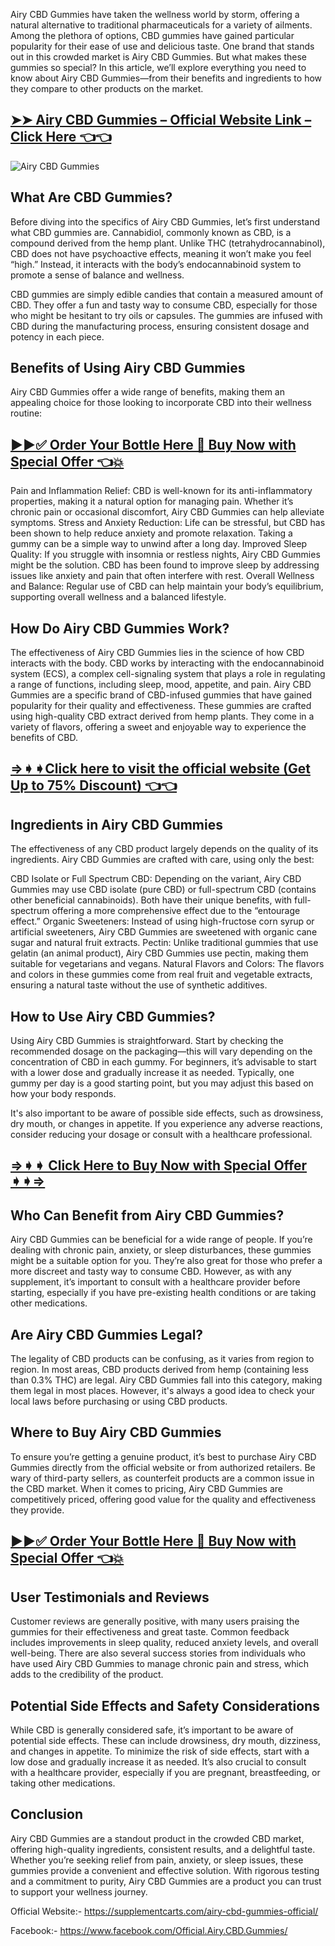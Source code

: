 Airy CBD Gummies have taken the wellness world by storm, offering a natural alternative to traditional pharmaceuticals for a variety of ailments. Among the plethora of options, CBD gummies have gained particular popularity for their ease of use and delicious taste. One brand that stands out in this crowded market is Airy CBD Gummies. But what makes these gummies so special? In this article, we’ll explore everything you need to know about Airy CBD Gummies—from their benefits and ingredients to how they compare to other products on the market.

## [➤➤ Airy CBD Gummies – Official Website Link – Click Here 👈👈](https://supplementcarts.com/airy-cbd-gummies-official/)

![Airy CBD Gummies](https://github.com/user-attachments/assets/2c264926-11f9-45b8-a412-cdd0bceb83ca)

## What Are CBD Gummies?
Before diving into the specifics of Airy CBD Gummies, let’s first understand what CBD gummies are. Cannabidiol, commonly known as CBD, is a compound derived from the hemp plant. Unlike THC (tetrahydrocannabinol), CBD does not have psychoactive effects, meaning it won’t make you feel “high.” Instead, it interacts with the body’s endocannabinoid system to promote a sense of balance and wellness.

CBD gummies are simply edible candies that contain a measured amount of CBD. They offer a fun and tasty way to consume CBD, especially for those who might be hesitant to try oils or capsules. The gummies are infused with CBD during the manufacturing process, ensuring consistent dosage and potency in each piece.

## Benefits of Using Airy CBD Gummies
Airy CBD Gummies offer a wide range of benefits, making them an appealing choice for those looking to incorporate CBD into their wellness routine:

## [▶▶✅ Order Your Bottle Here 🛒 Buy Now with Special Offer 👈💥](https://supplementcarts.com/airy-cbd-gummies-official/)

Pain and Inflammation Relief: CBD is well-known for its anti-inflammatory properties, making it a natural option for managing pain. Whether it’s chronic pain or occasional discomfort, Airy CBD Gummies can help alleviate symptoms.
Stress and Anxiety Reduction: Life can be stressful, but CBD has been shown to help reduce anxiety and promote relaxation. Taking a gummy can be a simple way to unwind after a long day.
Improved Sleep Quality: If you struggle with insomnia or restless nights, Airy CBD Gummies might be the solution. CBD has been found to improve sleep by addressing issues like anxiety and pain that often interfere with rest.
Overall Wellness and Balance: Regular use of CBD can help maintain your body’s equilibrium, supporting overall wellness and a balanced lifestyle.

## How Do Airy CBD Gummies Work?
The effectiveness of Airy CBD Gummies lies in the science of how CBD interacts with the body. CBD works by interacting with the endocannabinoid system (ECS), a complex cell-signaling system that plays a role in regulating a range of functions, including sleep, mood, appetite, and pain. Airy CBD Gummies are a specific brand of CBD-infused gummies that have gained popularity for their quality and effectiveness. These gummies are crafted using high-quality CBD extract derived from hemp plants. They come in a variety of flavors, offering a sweet and enjoyable way to experience the benefits of CBD.

## [⇒➧➧Click here to visit the official website (Get Up to 75% Discount) 👈👈](https://supplementcarts.com/airy-cbd-gummies-official/)

## Ingredients in Airy CBD Gummies
The effectiveness of any CBD product largely depends on the quality of its ingredients. Airy CBD Gummies are crafted with care, using only the best:

CBD Isolate or Full Spectrum CBD: Depending on the variant, Airy CBD Gummies may use CBD isolate (pure CBD) or full-spectrum CBD (contains other beneficial cannabinoids). Both have their unique benefits, with full-spectrum offering a more comprehensive effect due to the “entourage effect.”
Organic Sweeteners: Instead of using high-fructose corn syrup or artificial sweeteners, Airy CBD Gummies are sweetened with organic cane sugar and natural fruit extracts.
Pectin: Unlike traditional gummies that use gelatin (an animal product), Airy CBD Gummies use pectin, making them suitable for vegetarians and vegans.
Natural Flavors and Colors: The flavors and colors in these gummies come from real fruit and vegetable extracts, ensuring a natural taste without the use of synthetic additives.

## How to Use Airy CBD Gummies?
Using Airy CBD Gummies is straightforward. Start by checking the recommended dosage on the packaging—this will vary depending on the concentration of CBD in each gummy. For beginners, it’s advisable to start with a lower dose and gradually increase it as needed. Typically, one gummy per day is a good starting point, but you may adjust this based on how your body responds.

It's also important to be aware of possible side effects, such as drowsiness, dry mouth, or changes in appetite. If you experience any adverse reactions, consider reducing your dosage or consult with a healthcare professional.

## [⇒➧➧ Click Here to Buy Now with Special Offer ➧➧⇒](https://supplementcarts.com/airy-cbd-gummies-official/)

## Who Can Benefit from Airy CBD Gummies?
Airy CBD Gummies can be beneficial for a wide range of people. If you’re dealing with chronic pain, anxiety, or sleep disturbances, these gummies might be a suitable option for you. They’re also great for those who prefer a more discreet and tasty way to consume CBD. However, as with any supplement, it’s important to consult with a healthcare provider before starting, especially if you have pre-existing health conditions or are taking other medications.

## Are Airy CBD Gummies Legal?
The legality of CBD products can be confusing, as it varies from region to region. In most areas, CBD products derived from hemp (containing less than 0.3% THC) are legal. Airy CBD Gummies fall into this category, making them legal in most places. However, it's always a good idea to check your local laws before purchasing or using CBD products.

## Where to Buy Airy CBD Gummies
To ensure you’re getting a genuine product, it’s best to purchase Airy CBD Gummies directly from the official website or from authorized retailers. Be wary of third-party sellers, as counterfeit products are a common issue in the CBD market. When it comes to pricing, Airy CBD Gummies are competitively priced, offering good value for the quality and effectiveness they provide.

## [▶▶✅ Order Your Bottle Here 🛒 Buy Now with Special Offer 👈💥](https://supplementcarts.com/airy-cbd-gummies-official/)

## User Testimonials and Reviews
Customer reviews are generally positive, with many users praising the gummies for their effectiveness and great taste. Common feedback includes improvements in sleep quality, reduced anxiety levels, and overall well-being. There are also several success stories from individuals who have used Airy CBD Gummies to manage chronic pain and stress, which adds to the credibility of the product.

## Potential Side Effects and Safety Considerations
While CBD is generally considered safe, it’s important to be aware of potential side effects. These can include drowsiness, dry mouth, dizziness, and changes in appetite. To minimize the risk of side effects, start with a low dose and gradually increase it as needed. It’s also crucial to consult with a healthcare provider, especially if you are pregnant, breastfeeding, or taking other medications.

## Conclusion
Airy CBD Gummies are a standout product in the crowded CBD market, offering high-quality ingredients, consistent results, and a delightful taste. Whether you’re seeking relief from pain, anxiety, or sleep issues, these gummies provide a convenient and effective solution. With rigorous testing and a commitment to purity, Airy CBD Gummies are a product you can trust to support your wellness journey.

Official Website:- https://supplementcarts.com/airy-cbd-gummies-official/

Facebook:- https://www.facebook.com/Official.Airy.CBD.Gummies/

